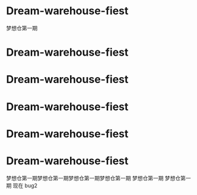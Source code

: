 ﻿# Dream-warehouse-fiest
梦想仓第一期
# Dream-warehouse-fiest
# Dream-warehouse-fiest
# Dream-warehouse-fiest
# Dream-warehouse-fiest
# Dream-warehouse-fiest
梦想仓第一期梦想仓第一期梦想仓第一期梦想仓第一期
梦想仓第一期
梦想仓第一期
现在
bug2